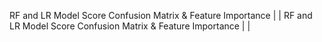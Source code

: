 RF and LR Model Score
Confusion Matrix & Feature Importance
|[](./ConfusionMatrix.png "ConfusionMatrix")
|[](./FeatureImportance.png "FeatureImportance")
RF and LR Model Score
Confusion Matrix & Feature Importance
|[](./ConfusionMatrix.png "ConfusionMatrix")
|[](./FeatureImportance.png "FeatureImportance")
